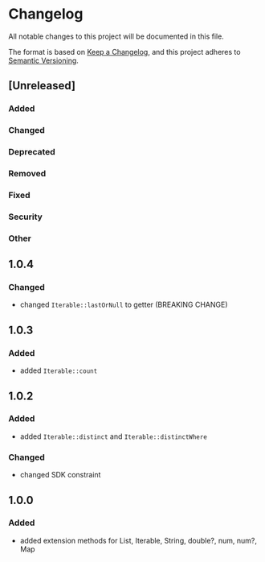 # Changelog

All notable changes to this project will be documented in this file.

The format is based on [Keep a Changelog](https://keepachangelog.com/en/1.1.0/),
and this project adheres to [Semantic Versioning](https://semver.org/spec/v2.0.0.html).

## [Unreleased]

### Added

### Changed

### Deprecated

### Removed

### Fixed

### Security

### Other

## 1.0.4

### Changed
- changed ``Iterable::lastOrNull`` to getter (BREAKING CHANGE)

## 1.0.3

### Added
- added `Iterable::count`


## 1.0.2

### Added
- added `Iterable::distinct` and `Iterable::distinctWhere`

### Changed
- changed SDK constraint

## 1.0.0

### Added
- added extension methods for List, Iterable, String, double?, num, num?, Map